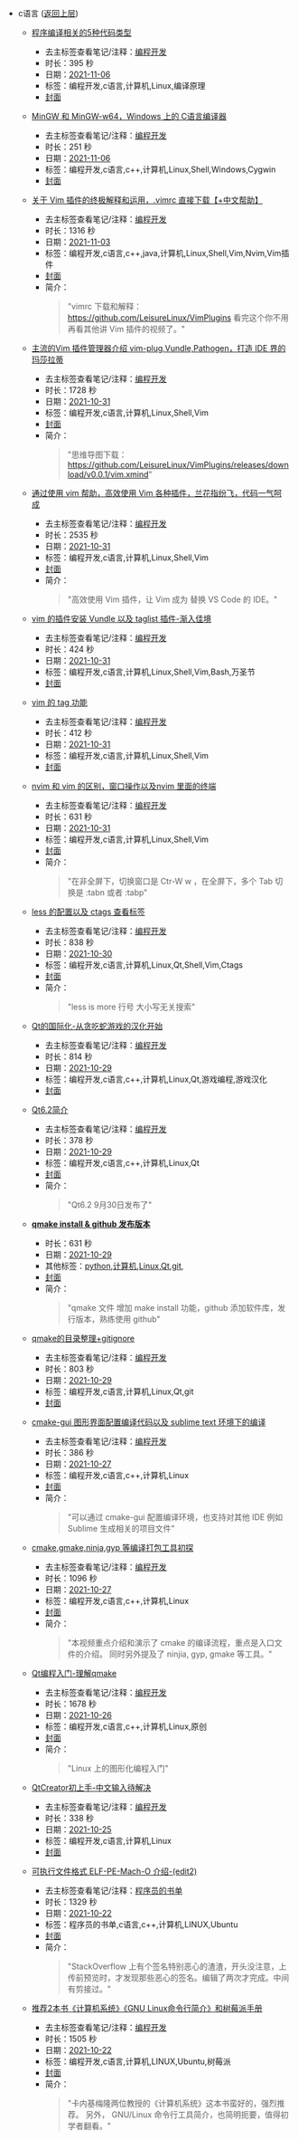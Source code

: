 - c语言 ([返回上层](../))
    - [程序编译相关的5种代码类型](https://www.bilibili.com/video/BV1sL411u7QW)
        - 去主标签查看笔记/注释：[编程开发](../markmap/编程开发.html)
        - 时长：395 秒
        - 日期：[2021-11-06](../markmap/202111.html)
        - 标签：编程开发,c语言,计算机,Linux,编译原理
        - [封面](http://i2.hdslb.com/bfs/archive/e3236bdcd1e483bd4905861c4b7a70dc3f71188b.jpg)
    - [MinGW 和 MinGW-w64，Windows 上的 C语言编译器](https://www.bilibili.com/video/BV17r4y1y7cj)
        - 去主标签查看笔记/注释：[编程开发](../markmap/编程开发.html)
        - 时长：251 秒
        - 日期：[2021-11-06](../markmap/202111.html)
        - 标签：编程开发,c语言,c++,计算机,Linux,Shell,Windows,Cygwin
        - [封面](http://i0.hdslb.com/bfs/archive/d0ddd6e865e3d7c02723f4a846113f6c349830e3.jpg)
    - [关于 Vim 插件的终极解释和运用，.vimrc 直接下载【+中文帮助】](https://www.bilibili.com/video/BV1n44y1i7iL)
        - 去主标签查看笔记/注释：[编程开发](../markmap/编程开发.html)
        - 时长：1316 秒
        - 日期：[2021-11-03](../markmap/202111.html)
        - 标签：编程开发,c语言,c++,java,计算机,Linux,Shell,Vim,Nvim,Vim插件
        - [封面](http://i0.hdslb.com/bfs/archive/ff285795baf42eba3778ddbfec3bb55dffddddf0.jpg)
        - 简介：
            > "vimrc 下载和解释： https://github.com/LeisureLinux/VimPlugins
看完这个你不用再看其他讲 Vim 插件的视频了。"

    - [主流的Vim 插件管理器介绍 vim-plug,Vundle,Pathogen，打造 IDE 界的玛莎拉蒂](https://www.bilibili.com/video/BV1kF411a7Xh)
        - 去主标签查看笔记/注释：[编程开发](../markmap/编程开发.html)
        - 时长：1728 秒
        - 日期：[2021-10-31](../markmap/202110.html)
        - 标签：编程开发,c语言,计算机,Linux,Shell,Vim
        - [封面](http://i2.hdslb.com/bfs/archive/e67a5061536c95d1c4248bd0976cf5a26b2356b4.jpg)
        - 简介：
            > "思维导图下载：  https://github.com/LeisureLinux/VimPlugins/releases/download/v0.0.1/vim.xmind"

    - [通过使用 vim 帮助，高效使用 Vim 各种插件，兰花指纷飞，代码一气呵成](https://www.bilibili.com/video/BV18h411t7Kv)
        - 去主标签查看笔记/注释：[编程开发](../markmap/编程开发.html)
        - 时长：2535 秒
        - 日期：[2021-10-31](../markmap/202110.html)
        - 标签：编程开发,c语言,计算机,Linux,Shell,Vim
        - [封面](http://i0.hdslb.com/bfs/archive/f28de85712135e672b2322b2a18f96ebf25a6499.jpg)
        - 简介：
            > "高效使用 Vim 插件，让 Vim 成为 替换 VS Code 的 IDE。"

    - [vim 的插件安装 Vundle 以及 taglist 插件-渐入佳境](https://www.bilibili.com/video/BV17Q4y1S7bD)
        - 去主标签查看笔记/注释：[编程开发](../markmap/编程开发.html)
        - 时长：424 秒
        - 日期：[2021-10-31](../markmap/202110.html)
        - 标签：编程开发,c语言,计算机,Linux,Shell,Vim,Bash,万圣节
        - [封面](http://i1.hdslb.com/bfs/archive/080b55f2414e79922a6f353b6740e46b8f1f85cb.jpg)
    - [vim 的 tag 功能](https://www.bilibili.com/video/BV1fU4y1u7yV)
        - 去主标签查看笔记/注释：[编程开发](../markmap/编程开发.html)
        - 时长：412 秒
        - 日期：[2021-10-31](../markmap/202110.html)
        - 标签：编程开发,c语言,计算机,Linux,Shell,Vim
        - [封面](http://i1.hdslb.com/bfs/archive/ad5dd6453321324ec86bad516aa663afb3e99af6.jpg)
    - [nvim 和 vim 的区别，窗口操作以及nvim 里面的终端](https://www.bilibili.com/video/BV1h34y1o7TW)
        - 去主标签查看笔记/注释：[编程开发](../markmap/编程开发.html)
        - 时长：631 秒
        - 日期：[2021-10-31](../markmap/202110.html)
        - 标签：编程开发,c语言,计算机,Linux,Shell,Vim
        - [封面](http://i1.hdslb.com/bfs/archive/3f9c5703ed3bcc204fe1515fb2bb82feb0c2180d.jpg)
        - 简介：
            > "在非全屏下，切换窗口是 Ctr-W w ，在全屏下，多个 Tab 切换是 :tabn 或者 :tabp"

    - [less 的配置以及 ctags 查看标签](https://www.bilibili.com/video/BV1SS4y1R7A8)
        - 去主标签查看笔记/注释：[编程开发](../markmap/编程开发.html)
        - 时长：838 秒
        - 日期：[2021-10-30](../markmap/202110.html)
        - 标签：编程开发,c语言,计算机,Linux,Qt,Shell,Vim,Ctags
        - [封面](http://i0.hdslb.com/bfs/archive/2ac61dd27a0e9d4745c393ef4faf83185a4c6250.jpg)
        - 简介：
            > "less is more
行号
大小写无关搜索"

    - [Qt的国际化-从贪吃蛇游戏的汉化开始](https://www.bilibili.com/video/BV1tv411u717)
        - 去主标签查看笔记/注释：[编程开发](../markmap/编程开发.html)
        - 时长：814 秒
        - 日期：[2021-10-29](../markmap/202110.html)
        - 标签：编程开发,c语言,c++,计算机,Linux,Qt,游戏编程,游戏汉化
        - [封面](http://i1.hdslb.com/bfs/archive/ed5b290c62785c44cc213d1c951e376e52de56d1.jpg)
    - [Qt6.2简介](https://www.bilibili.com/video/BV1eR4y177XA)
        - 去主标签查看笔记/注释：[编程开发](../markmap/编程开发.html)
        - 时长：378 秒
        - 日期：[2021-10-29](../markmap/202110.html)
        - 标签：编程开发,c语言,c++,计算机,Linux,Qt
        - [封面](http://i0.hdslb.com/bfs/archive/aa500697fb6ac6a7c9066d01238536fb6d220ab3.jpg)
        - 简介：
            > "Qt6.2 9月30日发布了"


    - **[qmake install & github 发布版本](https://www.bilibili.com/video/BV1jP4y1L7U3)**
        - 时长：631 秒
        - 日期：[2021-10-29](../markmap/202110.html)
        - 其他标签：[python](../markmap/python.html),[计算机](../markmap/计算机.html),[Linux](../markmap/Linux.html),[Qt](../markmap/Qt.html),[git](../markmap/git.html),
        - [封面](http://i2.hdslb.com/bfs/archive/538baaec64aeb7fd97f16187777c010b0be0b411.jpg)
        - 简介：
            > "qmake 文件 增加 make install 功能，github 添加软件库，发行版本，熟练使用 github"

    - [qmake的目录整理+gitignore](https://www.bilibili.com/video/BV1Pu411o7TE)
        - 去主标签查看笔记/注释：[编程开发](../markmap/编程开发.html)
        - 时长：803 秒
        - 日期：[2021-10-29](../markmap/202110.html)
        - 标签：编程开发,c语言,计算机,Linux,Qt,git
        - [封面](http://i0.hdslb.com/bfs/archive/849997f604085c99b5ef7fae9bc78c1e5bfd1b55.jpg)
    - [cmake-gui 图形界面配置编译代码以及 sublime text 环境下的编译](https://www.bilibili.com/video/BV12T4y1R7gM)
        - 去主标签查看笔记/注释：[编程开发](../markmap/编程开发.html)
        - 时长：386 秒
        - 日期：[2021-10-27](../markmap/202110.html)
        - 标签：编程开发,c语言,c++,计算机,Linux
        - [封面](http://i0.hdslb.com/bfs/archive/3186298f8ae25d50aa6ee4f72f497207a8846f0e.jpg)
        - 简介：
            > "可以通过 cmake-gui 配置编译环境，也支持对其他 IDE 例如 Sublime 生成相关的项目文件"

    - [cmake,gmake,ninja,gyp 等编译打包工具初探](https://www.bilibili.com/video/BV1oR4y1J7hn)
        - 去主标签查看笔记/注释：[编程开发](../markmap/编程开发.html)
        - 时长：1096 秒
        - 日期：[2021-10-27](../markmap/202110.html)
        - 标签：编程开发,c语言,c++,计算机,Linux
        - [封面](http://i2.hdslb.com/bfs/archive/3ee6a71c7186848b2a46812f940c34713370295f.jpg)
        - 简介：
            > "本视频重点介绍和演示了 cmake 的编译流程，重点是入口文件的介绍。
同时另外提及了 ninjia, gyp, gmake 等工具。"

    - [Qt编程入门-理解qmake](https://www.bilibili.com/video/BV1sq4y1G7SJ)
        - 去主标签查看笔记/注释：[编程开发](../markmap/编程开发.html)
        - 时长：1678 秒
        - 日期：[2021-10-26](../markmap/202110.html)
        - 标签：编程开发,c语言,c++,计算机,Linux,原创
        - [封面](http://i2.hdslb.com/bfs/archive/daf6d6a56ebde0ab6683f52828affcc5f6c794fa.jpg)
        - 简介：
            > "Linux 上的图形化编程入门"

    - [QtCreator初上手-中文输入待解决](https://www.bilibili.com/video/BV1Xu411d7ym)
        - 去主标签查看笔记/注释：[编程开发](../markmap/编程开发.html)
        - 时长：338 秒
        - 日期：[2021-10-25](../markmap/202110.html)
        - 标签：编程开发,c语言,计算机,Linux
        - [封面](http://i1.hdslb.com/bfs/archive/b41011d1aa2dc1c7d1b57ebad605ea6147916d04.jpg)
    - [可执行文件格式 ELF-PE-Mach-O 介绍-(edit2)](https://www.bilibili.com/video/BV1LR4y1J7Ne)
        - 去主标签查看笔记/注释：[程序员的书单](../markmap/程序员的书单.html)
        - 时长：1329 秒
        - 日期：[2021-10-22](../markmap/202110.html)
        - 标签：程序员的书单,c语言,c++,计算机,LINUX,Ubuntu
        - [封面](http://i2.hdslb.com/bfs/archive/22a1964d6ff791d6709a748b50d37786134a453e.jpg)
        - 简介：
            > "StackOverflow 上有个签名特别恶心的渣渣，开头没注意，上传前预览时，才发现那些恶心的签名。编辑了两次才完成。中间有剪接过。"

    - [推荐2本书《计算机系统》《GNU Linux命令行简介》和树莓派手册](https://www.bilibili.com/video/BV1DL411G7kX)
        - 去主标签查看笔记/注释：[编程开发](../markmap/编程开发.html)
        - 时长：1505 秒
        - 日期：[2021-10-22](../markmap/202110.html)
        - 标签：编程开发,c语言,计算机,LINUX,Ubuntu,树莓派
        - [封面](http://i0.hdslb.com/bfs/archive/ed41e4a791a94791e22c243d569b304bf8548c59.jpg)
        - 简介：
            > "卡内基梅隆两位教授的《计算机系统》这本书蛮好的，强烈推荐。
另外，  GNU/Linux 命令行工具简介，也简明扼要，值得初学者翻看。"

